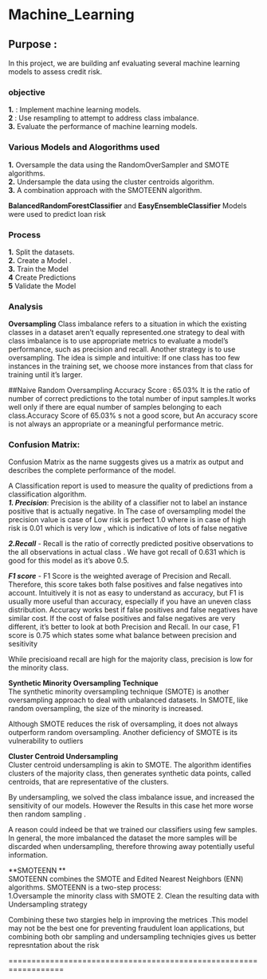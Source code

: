 # Machine_Learning
## Purpose : 
In this project, we are building anf evaluating several machine learning models to assess credit risk.<BR>

### objective 

**1.** :  Implement machine learning models.<BR>
**2** :  Use resampling to attempt to address class imbalance.<BR>
**3.**  Evaluate the performance of machine learning models.<BR>

### Various Models  and Alogorithms used 
**1.** Oversample the data using the RandomOverSampler and SMOTE algorithms.<BR>
**2.** Undersample the data using the cluster centroids algorithm.<BR>
**3.** A combination approach with the SMOTEENN algorithm.<BR>

**BalancedRandomForestClassifier** and **EasyEnsembleClassifier** Models were used to predict loan risk

### Process 
**1.** Split the datasets.<BR>
**2.** Create a Model .<BR>
**3.** Train the Model<BR>
**4**  Create Predictions <BR>
**5**  Validate the Model<BR>


### Analysis
**Oversampling** 
Class imbalance refers to a situation in which the existing classes in a dataset aren’t equally represented.one strategy to deal with class imbalance is to use appropriate metrics to evaluate a model’s performance, such as precision and recall.
Another strategy is to use oversampling. The idea is simple and intuitive: If one class has too few instances in the training set, we choose more instances from that class for training until it’s larger.

##Naive Random Oversampling 
Accuracy Score : 65.03%
It is the ratio of number of correct predictions to the total number of input samples.It works well only if there are equal number of samples belonging to each class.Accuracy Score of 65.03% s not a good score, but An accuracy score is not always an appropriate or a meaningful performance metric.<BR>
  
  ### Confusion Matrix:
  Confusion Matrix as the name suggests gives us a matrix as output and describes the complete performance of the model. 
  
  A Classification report is used to measure the quality of predictions from a classification algorithm.<BR>
 ***1. Precision***: Precision is the ability of a classifier not to label an instance positive that is actually negative. 
  In The case of oversampling model  the precision value  is case of Low risk is perfect 1.0 where is in case of high risk is 0.01 which is  very low , which is indicative of lots of false negative <BR>
  
 ***2.Recall*** - Recall is the ratio of correctly predicted positive observations to the all observations in actual class . We have got recall of 0.631 which is good for this model as it’s above 0.5.<BR>
  
 ***F1 score*** - F1 Score is the weighted average of Precision and Recall. Therefore, this score takes both false positives and false negatives into account. Intuitively it is not as easy to understand as accuracy, but F1 is usually more useful than accuracy, especially if you have an uneven class distribution. Accuracy works best if false positives and false negatives have similar cost. If the cost of false positives and false negatives are very different, it’s better to look at both Precision and Recall. In our case, F1 score is 0.75 which states some what balance between precision and sesitivity 
 
  
While precisioand recall are high for the majority class, precision is low for the minority class.  <BR>


**Synthetic Minority Oversampling Technique** <BR>
The synthetic minority oversampling technique (SMOTE) is another oversampling approach to deal with unbalanced datasets. In SMOTE, like random oversampling, the size of the minority is increased.
  
Although SMOTE reduces the risk of oversampling, it does not always outperform random oversampling. Another deficiency of SMOTE is its vulnerability to outliers

**Cluster Centroid Undersampling** <BR>
  Cluster centroid undersampling is akin to SMOTE. The algorithm identifies clusters of the majority class, then generates synthetic data points, called centroids, that are representative of the clusters. 
  
 By undersampling, we solved the class imbalance issue, and increased the sensitivity of our models.
 However the Results in this case het more worse then random sampling .
  
A reason could indeed be that we trained our classifiers using few samples. In general, the more imbalanced the dataset the more samples will be discarded when undersampling, therefore throwing away potentially useful information.

**SMOTEENN ** <BR>
  SMOTEENN combines the SMOTE and Edited Nearest Neighbors (ENN) algorithms. SMOTEENN is a two-step process:<BR>
  1.Oversample the minority class with SMOTE
  2. Clean the resulting data with Undersampling strategy
  
 Combining these two stargies help in improving the metrices .This model may not be the best one for preventing  fraudulent loan applications, but combining both obr sampling and undersampling techniqies gives us better represntation about the risk 
 
 ==================================================================


  
  
